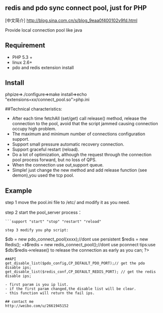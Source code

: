 ## redis and pdo sync connect pool, just for PHP
[中文简介] http://blog.sina.com.cn/s/blog_9eaa0f400102v9fd.html

Provide local connection pool like java

## Requirement

- PHP 5.3 +
- linux 2.6+
- pdo and redis extension install

## Install

phpize=>./configure=>make install=>echo "extensions=xx/connect_pool.so">php.ini


##Technical characteristics:
 
- After each time fetchAll (set/get)  call release() method, release the connection to the pool, avoid that the script jammed causing connection occupy high problem.
- The maximum and minimum number of connections configuration support.
- Support  small pressure automatic recovery connection.
- Support graceful restart (reload).
- Do a lot of optimization, although the request through the connection pool process forward, but no loss of QPS.
- When the connection use out,support queue.
- Simple! just change the new method and add release function (see demon),you used the tcp pool.

## Example
step 1 move the pool.ini file to /etc/ and modify it as you need.

step 2 start the pool_server process：
```./pool_server start
```support "start" "stop" "restart" "reload"

step 3 modify you php script:
```
<?php
$db = new PDO(xxxxx);
=> $db = new pdo_connect_pool(xxxx);//dont use persistent

$redis = new Redis();
=》$redis = new redis_connect_pool();//dont use pconnect

tips:use $db/$redis->release() to release the connection  as early as you can;
?>
```
##API
get_disable_list($pdo_config,CP_DEFAULT_PDO_PORT);// get the pdo disable ips;
get_disable_list($redis_conf,CP_DEFAULT_REDIS_PORT); // get the redis disable ips;

- first param is you ip list.
- if the first param changed,the disable list will be clear.
- this function will return the fail ips.

## contact me
http://weibo.com/u/2661945152
